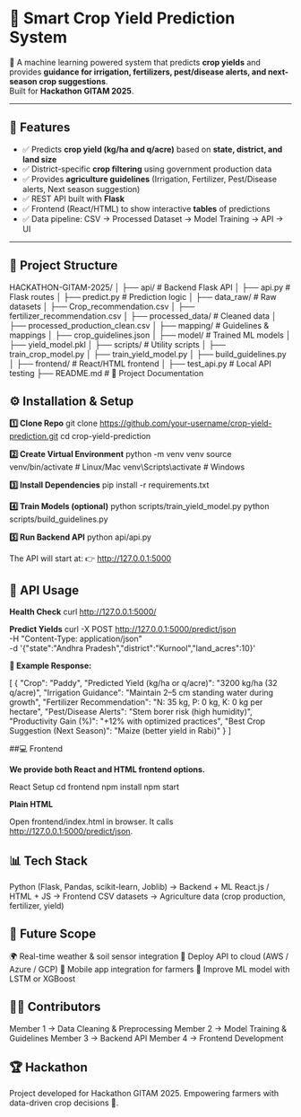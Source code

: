 # 🌾 Smart Crop Yield Prediction System

🚀 A machine learning powered system that predicts **crop yields** and provides **guidance for irrigation, fertilizers, pest/disease alerts, and next-season crop suggestions**.  
Built for **Hackathon GITAM 2025**.

---

## 📌 Features
- ✅ Predicts **crop yield (kg/ha and q/acre)** based on **state, district, and land size**  
- ✅ District-specific **crop filtering** using government production data  
- ✅ Provides **agriculture guidelines** (Irrigation, Fertilizer, Pest/Disease alerts, Next season suggestion)  
- ✅ REST API built with **Flask**  
- ✅ Frontend (React/HTML) to show interactive **tables** of predictions  
- ✅ Data pipeline: CSV → Processed Dataset → Model Training → API → UI  

---

## 📂 Project Structure
HACKATHON-GITAM-2025/
│
├── api/                 # Backend Flask API
│   ├── api.py           # Flask routes
│   ├── predict.py       # Prediction logic
│
├── data_raw/            # Raw datasets
│   ├── Crop_recommendation.csv
│   ├── fertilizer_recommendation.csv
│
├── processed_data/      # Cleaned data
│   ├── processed_production_clean.csv
│
├── mapping/             # Guidelines & mappings
│   ├── crop_guidelines.json
│
├── model/               # Trained ML models
│   ├── yield_model.pkl
│
├── scripts/             # Utility scripts
│   ├── train_crop_model.py
│   ├── train_yield_model.py
│   ├── build_guidelines.py
│
├── frontend/            # React/HTML frontend
│
├── test_api.py          # Local API testing
├── README.md            # 📘 Project Documentation


## ⚙️ Installation & Setup
**1️⃣ Clone Repo**
git clone https://github.com/your-username/crop-yield-prediction.git
cd crop-yield-prediction

**2️⃣ Create Virtual Environment**
python -m venv venv
source venv/bin/activate   # Linux/Mac
venv\Scripts\activate      # Windows

**3️⃣ Install Dependencies**
pip install -r requirements.txt

**4️⃣ Train Models (optional)**
python scripts/train_yield_model.py
python scripts/build_guidelines.py

**5️⃣ Run Backend API**
python api/api.py

The API will start at:
👉 http://127.0.0.1:5000

## 📡 API Usage
**Health Check**
curl http://127.0.0.1:5000/

**Predict Yields**
curl -X POST http://127.0.0.1:5000/predict/json \
  -H "Content-Type: application/json" \
  -d '{"state":"Andhra Pradesh","district":"Kurnool","land_acres":10}'


**🔹 Example Response:**

[
  {
    "Crop": "Paddy",
    "Predicted Yield (kg/ha or q/acre)": "3200 kg/ha (32 q/acre)",
    "Irrigation Guidance": "Maintain 2–5 cm standing water during growth",
    "Fertilizer Recommendation": "N: 35 kg, P: 0 kg, K: 0 kg per hectare",
    "Pest/Disease Alerts": "Stem borer risk (high humidity)",
    "Productivity Gain (%)": "+12% with optimized practices",
    "Best Crop Suggestion (Next Season)": "Maize (better yield in Rabi)"
  }
]

##💻 Frontend

**We provide both React and HTML frontend options.**

React Setup
cd frontend
npm install
npm start

**Plain HTML**

Open frontend/index.html in browser.
It calls http://127.0.0.1:5000/predict/json.

## 📊 Tech Stack
Python (Flask, Pandas, scikit-learn, Joblib) → Backend + ML
React.js / HTML + JS → Frontend
CSV datasets → Agriculture data (crop production, fertilizer, yield)

## 📌 Future Scope
🌍 Real-time weather & soil sensor integration
📡 Deploy API to cloud (AWS / Azure / GCP)
📱 Mobile app integration for farmers
🧠 Improve ML model with LSTM or XGBoost

## 👨‍💻 Contributors

Member 1 → Data Cleaning & Preprocessing
Member 2 → Model Training & Guidelines
Member 3 → Backend API
Member 4 → Frontend Development

## 🏆 Hackathon

Project developed for Hackathon GITAM 2025.
Empowering farmers with data-driven crop decisions 🌱.

